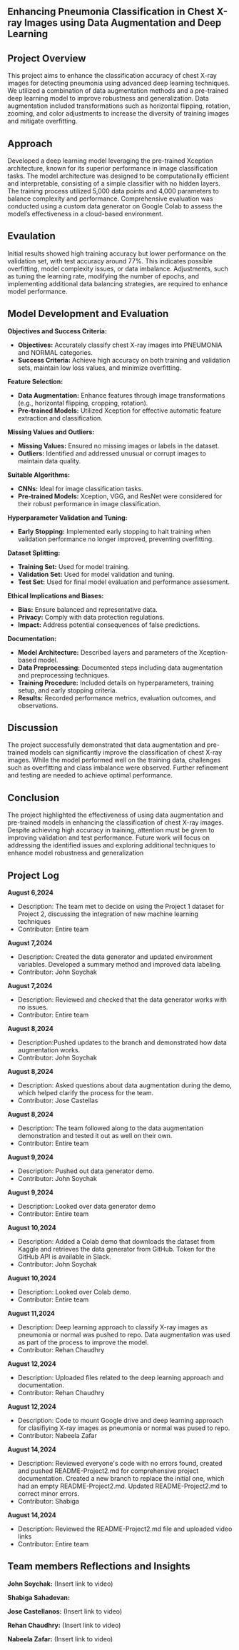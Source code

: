 **Enhancing Pneumonia Classification in Chest X-ray Images using Data Augmentation and Deep Learning**
---
**Project Overview**
---
This project aims to enhance the classification accuracy of chest X-ray images for detecting pneumonia using advanced deep learning techniques. We utilized a combination of data augmentation methods and a pre-trained deep learning model to improve robustness and generalization. Data augmentation included transformations such as horizontal flipping, rotation, zooming, and color adjustments to increase the diversity of training images and mitigate overfitting.

**Approach**
--
Developed a deep learning model leveraging the pre-trained Xception architecture, known for its superior performance in image classification tasks. The model architecture was designed to be computationally efficient and interpretable, consisting of a simple classifier with no hidden layers. The training process utilized 5,000 data points and 4,000 parameters to balance complexity and performance. Comprehensive evaluation was conducted using a custom data generator on Google Colab to assess the model’s effectiveness in a cloud-based environment.

**Evaulation**
--
Initial results showed high training accuracy but lower performance on the validation set, with test accuracy around 77%. This indicates possible overfitting, model complexity issues, or data imbalance. Adjustments, such as tuning the learning rate, modifying the number of epochs, and implementing additional data balancing strategies, are required to enhance model performance.

**Model Development and Evaluation**
--
**Objectives and Success Criteria:**
- **Objectives:** Accurately classify chest X-ray images into PNEUMONIA and NORMAL categories.
- **Success Criteria:** Achieve high accuracy on both training and validation sets, maintain low loss values, and minimize overfitting.

**Feature Selection:**
- **Data Augmentation:** Enhance features through image transformations (e.g., horizontal flipping, cropping, rotation).
- **Pre-trained Models:** Utilized Xception for effective automatic feature extraction and classification.

**Missing Values and Outliers:**
- **Missing Values:** Ensured no missing images or labels in the dataset.
- **Outliers:** Identified and addressed unusual or corrupt images to maintain data quality.

**Suitable Algorithms:**
- **CNNs:** Ideal for image classification tasks.
- **Pre-trained Models:** Xception, VGG, and ResNet were considered for their robust performance in image classification.

**Hyperparameter Validation and Tuning:**
- **Early Stopping:** Implemented early stopping to halt training when validation performance no longer improved, preventing overfitting.

**Dataset Splitting:**
- **Training Set:** Used for model training.
- **Validation Set:** Used for model validation and tuning.
- **Test Set:** Used for final model evaluation and performance assessment.

**Ethical Implications and Biases:**
- **Bias:** Ensure balanced and representative data.
- **Privacy:** Comply with data protection regulations.
- **Impact:** Address potential consequences of false predictions.

**Documentation:**
- **Model Architecture:** Described layers and parameters of the Xception-based model.
- **Data Preprocessing:** Documented steps including data augmentation and preprocessing techniques.
- **Training Procedure:** Included details on hyperparameters, training setup, and early stopping criteria.
- **Results:** Recorded performance metrics, evaluation outcomes, and observations.

**Discussion**
---
The project successfully demonstrated that data augmentation and pre-trained models can significantly improve the classification of chest X-ray images. While the model performed well on the training data, challenges such as overfitting and class imbalance were observed. Further refinement and testing are needed to achieve optimal performance.


**Conclusion**
---
The project highlighted the effectiveness of using data augmentation and pre-trained models in enhancing the classification of chest X-ray images. Despite achieving high accuracy in training, attention must be given to improving validation and test performance. Future work will focus on addressing the identified issues and exploring additional techniques to enhance model robustness and generalization

**Project Log**
---
**August 6,2024**
- Description: The team met to decide on using the Project 1 dataset for Project 2, discussing the integration of new machine learning techniques 
- Contributor: Entire team  

**August 7,2024**
- Description: Created the data generator and updated environment variables. Developed a summary method and improved data labeling.
- Contributor: John Soychak

**August 7,2024**
- Description: Reviewed and checked that the data generator works with no issues.
- Contributor: Entire team

**August 8,2024**
- Description:Pushed updates to the branch and demonstrated how data augmentation works.
- Contributor: John Soychak

**August 8,2024**
- Description: Asked questions about data augmentation during the demo, which helped clarify the process for the team.
- Contributor: Jose Castellas 

**August 8,2024**
- Description: The team followed along to the data augmentation demonstration and tested it out as well on their own. 
- Contributor: Entire team 

**August 9,2024**
- Description: Pushed out data generator demo.
- Contributor: John Soychak

**August 9,2024**
- Description: Looked over data generator demo 
- Contributor: Entire team 

**August 10,2024**
- Description: Added a Colab demo that downloads the dataset from Kaggle and retrieves the data generator from GitHub. Token for the GitHub API is available in Slack.
- Contributor: John Soychak

**August 10,2024** 
- Description: Looked over Colab demo. 
- Contributor: Entire team 

**August 11,2024** 
- Description: Deep learning approach to classify X-ray images as pneumonia or normal was pushed to repo. Data augmentation was used as part of the process to improve the model.
- Contributor: Rehan Chaudhry 

**August 12,2024**
- Description: Uploaded files related to the deep learning approach and documentation.
- Contributor: Rehan Chaudhry 

**August 12,2024** 
- Description: Code to mount Google drive and deep learning approach for clasifiying X-ray images as pneumonia or normal was pused to repo. 
- Contributor: Nabeela Zafar 

**August 14,2024** 
- Description: Reviewed everyone's code with no errors found, created and pushed README-Project2.md for comprehensive project documentation. Created a new branch to replace the initial one, which had an empty README-Project2.md. Updated README-Project2.md to correct minor errors.
- Contributor: Shabiga 

**August 14,2024** 
- Description: Reviewed the README-Project2.md file and uploaded video links 
- Contributor: Entire team


**Team members Reflections and Insights**
---
**John Soychak:** (Insert link to video) 

**Shabiga Sahadevan:** 

**Jose Castellanos:** (Insert link to video) 

**Rehan Chaudhry:**  (Insert link to video) 

**Nabeela Zafar:** (Insert link to video) 
